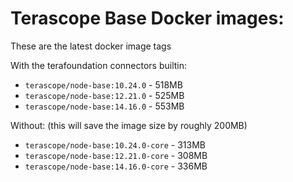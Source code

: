 # Terascope Base Docker images:

These are the latest docker image tags

With the terafoundation connectors builtin:

- `terascope/node-base:10.24.0` - 518MB
- `terascope/node-base:12.21.0` - 525MB
- `terascope/node-base:14.16.0` - 553MB

Without: (this will save the image size by roughly 200MB)

- `terascope/node-base:10.24.0-core` - 313MB
- `terascope/node-base:12.21.0-core` - 308MB
- `terascope/node-base:14.16.0-core` - 336MB
